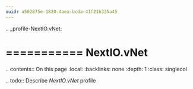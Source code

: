 ```yaml
---
uuid: a502875e-1820-4aea-bcda-41f21b335a45
---
```

.. _profile-NextIO.vNet:

===========
NextIO.vNet
===========

.. contents:: On this page
    :local:
    :backlinks: none
    :depth: 1
    :class: singlecol

.. todo::
    Describe *NextIO.vNet* profile

